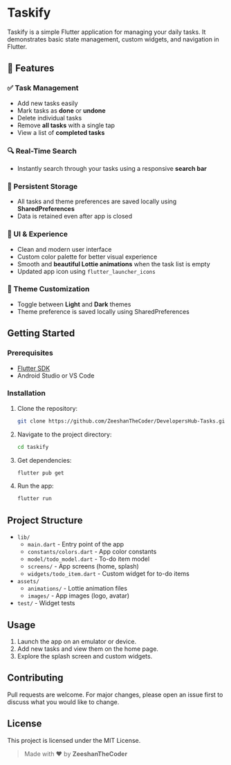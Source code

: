 
# Taskify

Taskify is a simple Flutter application for managing your daily tasks. It demonstrates basic state management, custom widgets, and navigation in Flutter.

## 🚀 Features

### ✅ Task Management
- Add new tasks easily
- Mark tasks as **done** or **undone**
- Delete individual tasks
- Remove **all tasks** with a single tap
- View a list of **completed tasks**

### 🔍 Real-Time Search
- Instantly search through your tasks using a responsive **search bar**

### 💾 Persistent Storage
- All tasks and theme preferences are saved locally using **SharedPreferences**
- Data is retained even after app is closed

### 🎨 UI & Experience
- Clean and modern user interface
- Custom color palette for better visual experience
- Smooth and **beautiful Lottie animations** when the task list is empty
- Updated app icon using `flutter_launcher_icons`

### 🌙 Theme Customization
- Toggle between **Light** and **Dark** themes
- Theme preference is saved locally using SharedPreferences
## Getting Started

### Prerequisites

- [Flutter SDK](https://docs.flutter.dev/get-started/install)
- Android Studio or VS Code

### Installation

1. Clone the repository:
	```sh
	git clone https://github.com/ZeeshanTheCoder/DevelopersHub-Tasks.git
	```
2. Navigate to the project directory:
	```sh
	cd taskify
	```
3. Get dependencies:
	```sh
	flutter pub get
	```
4. Run the app:
	```sh
	flutter run
	```

## Project Structure

- `lib/`
  - `main.dart` - Entry point of the app
  - `constants/colors.dart` - App color constants
  - `model/todo_model.dart` - To-do item model
  - `screens/` - App screens (home, splash)
  - `widgets/todo_item.dart` - Custom widget for to-do items
- `assets/`
  - `animations/` - Lottie animation files
  - `images/` - App images (logo, avatar)
- `test/` - Widget tests

## Usage

1. Launch the app on an emulator or device.
2. Add new tasks and view them on the home page.
3. Explore the splash screen and custom widgets.

## Contributing

Pull requests are welcome. For major changes, please open an issue first to discuss what you would like to change.

## License

This project is licensed under the MIT License.

> Made with ❤️ by **ZeeshanTheCoder**